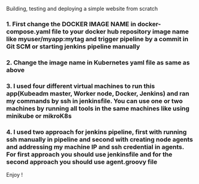 Building, testing and deploying a simple website from scratch

### 1.	First change the **DOCKER IMAGE NAME** in docker-compose.yaml file to your docker hub repository image name like myuser/myapp:mytag and trigger pipeline by a commit in Git SCM or starting jenkins pipeline manually 

### 2.	Change the **image name in Kubernetes yaml file** as same as above

### 3.	I used four different virtual machines to run this app(Kubeadm master, Worker node, Docker, Jenkins) and ran my commands by ssh in jenkinsfile. You can use one or two machines by running all tools in the same machines like using minikube or mikroK8s 

### 4.	I used two approach for jenkins pipeline, first with running ssh manually in pipeline and second with creating node agents and addressing my machine IP and ssh credential in agents. For first approach you should use jenkinsfile and for the second approach you should use agent.groovy file

Enjoy !
